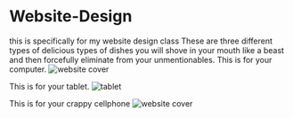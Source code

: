 # Website-Design
this is specifically for my website design class
These are three different types of delicious types of dishes you will shove in your mouth like a beast and then forcefully eliminate from your unmentionables. This is for your computer. 
![website cover](https://user-images.githubusercontent.com/81649383/116021128-72b8fe00-a5fc-11eb-99dc-7c042f03ebfc.png)


This is for your tablet. 
![tablet](https://user-images.githubusercontent.com/81649383/116021207-9aa86180-a5fc-11eb-8201-89e0ef0132d2.png)


This is for your crappy cellphone
![website cover](https://user-images.githubusercontent.com/81649383/116021246-aac04100-a5fc-11eb-8f56-193c0739957f.png)
